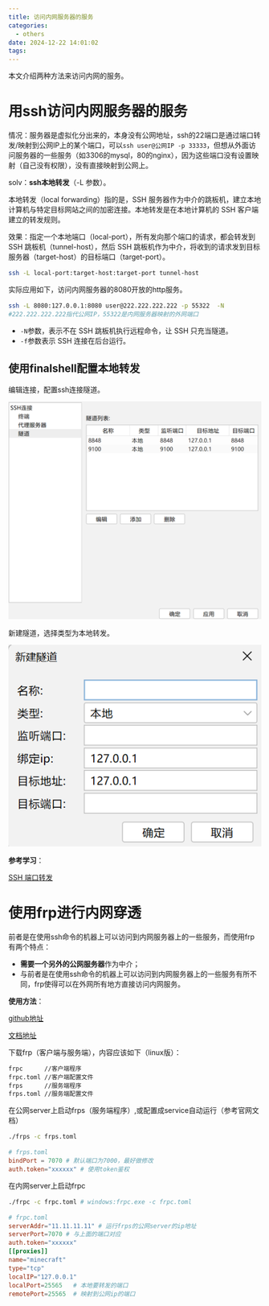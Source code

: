 ```yaml
---
title: 访问内网服务器的服务
categories:
  - others
date: 2024-12-22 14:01:02
tags:
---
```


<!-- more -->

本文介绍两种方法来访问内网的服务。

# 用ssh访问内网服务器的服务

情况：服务器是虚拟化分出来的，本身没有公网地址，ssh的22端口是通过端口转发/映射到公网IP上的某个端口，可以`ssh user@公网IP -p 33333`，但想从外面访问服务器的一些服务（如3306的mysql，80的nginx），因为这些端口没有设置映射（自己没有权限），没有直接映射到公网上。

solv：**ssh本地转发**（-L 参数）。

本地转发（local forwarding）指的是，SSH 服务器作为中介的跳板机，建立本地计算机与特定目标网站之间的加密连接。本地转发是在本地计算机的 SSH 客户端建立的转发规则。

效果：指定一个本地端口（local-port），所有发向那个端口的请求，都会转发到 SSH 跳板机（tunnel-host），然后 SSH 跳板机作为中介，将收到的请求发到目标服务器（target-host）的目标端口（target-port）。

```bash
ssh -L local-port:target-host:target-port tunnel-host 
```

实际应用如下，访问内网服务器的8080开放的http服务。

```bash
ssh -L 8080:127.0.0.1:8080 user@222.222.222.222 -p 55322  -N
#222.222.222.222指代公网IP，55322是内网服务器映射的外网端口
```

- `-N`参数，表示不在 SSH 跳板机执行远程命令，让 SSH 只充当隧道。
- `-f`参数表示 SSH 连接在后台运行。



## 使用finalshell配置本地转发

编辑连接，配置ssh连接隧道。

![image-20241228110909032](../img/image-20241228110909032.png)

新建隧道，选择类型为本地转发。

![image-20241228110932254](../img/image-20241228110932254.png)

**参考学习**：

[SSH 端口转发](https://www.cainiaojc.com/ssh/ssh-port-forwarding.html)



# 使用frp进行内网穿透

前者是在使用ssh命令的机器上可以访问到内网服务器上的一些服务，而使用frp有两个特点：

- **需要一个另外的公网服务器**作为中介；
- 与前者是在使用ssh命令的机器上可以访问到内网服务器上的一些服务有所不同，frp使得可以在外网所有地方直接访问内网服务。

**使用方法**：

[github地址](https://github.com/fatedier/frp)

[文档地址](https://gofrp.org/zh-cn/)

下载frp（客户端与服务端），内容应该如下（linux版）：

```txt
frpc      //客户端程序
frpc.toml //客户端配置文件
frps      //服务端程序
frps.toml //服务端配置文件
```

在公网server上启动frps（服务端程序）,或配置成service自动运行（参考官网文档）

```bash
./frps -c frps.toml 
```

```toml
# frps.toml
bindPort = 7070 # 默认端口为7000，最好做修改
auth.token="xxxxxx" # 使用token鉴权
```

在内网server上启动frpc

```bash
./frpc -c frpc.toml # windows:frpc.exe -c frpc.toml
```

```toml
# frpc.toml
serverAddr="11.11.11.11" # 运行frps的公网server的ip地址
serverPort=7070 # 与上面的端口对应
auth.token="xxxxxx"
[[proxies]]
name="minecraft"
type="tcp"
localIP="127.0.0.1"
localPort=25565   # 本地要转发的端口
remotePort=25565  # 映射到公网ip的端口
```

